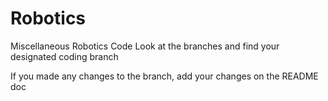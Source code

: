 # Robotics
Miscellaneous Robotics Code
Look at the branches and find your designated coding branch 

If you made any changes to the branch, add your changes on the README doc
